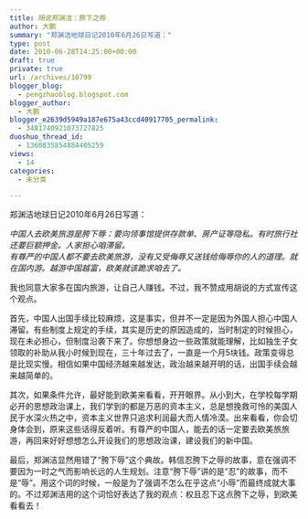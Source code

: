 ```yaml
---
title: 胡说郑渊洁：胯下之辱
author: 大鹏
summary: "郑渊洁地球日记2010年6月26日写道："
type: post
date: 2010-06-28T14:25:00+00:00
draft: true
private: true
url: /archives/10799
blogger_blog:
  - pengzhaoblog.blogspot.com
blogger_author:
  - 大鹏
blogger_e2639d5949a187e675a43ccd40917705_permalink:
  - 3481740921073727825
duoshuo_thread_id:
  - 1360835854884405259
views:
  - 14
categories:
  - 未分类

---
```

郑渊洁地球日记2010年6月26日写道：

<span style="font-style:italic;">中国人去欧美旅游是胯下辱：要向领事馆提供存款单、房产证等隐私。有时旅行社还要巨额押金。人家担心咱滞留。</span><br style="font-style:italic;" /><span style="font-style:italic;">有尊严的中国人都不要去欧美旅游，没有又受侮辱又送钱给侮辱你的人的道理。就在国内游。越游中国越富，欧美就该跪求咱去了。</span>

我也同意大家多在国内旅游，让自己人赚钱。不过，我不赞成用胡说的方式宣传这个观点。

首先，中国人出国手续比较麻烦，这是事实，但并不一定是因为外国人担心中国人滞留。有些制度上规定的手续，其实是历史的原因造成的，当时制定的时候担心，现在未必担心，但制度沿袭下来了。你想想身边一些政策就能理解，比如独生子女领取的补助从我小时候到现在，三十年过去了，一直是一个月5块钱。政策变得总是比现实慢。相信如果中国经济越来越发达，政治越来越开明的话，出国手续会越来越简单的。

其次，如果条件允许，最好能到欧美来看看，开开眼界。从小到大，在学校每学期必开的思想政治课上，我们学到的都是万恶的资本主义，总是想挽救可怜的美国人民于水深火热之中，资本主义世界只追求利润最大而人情冷漠。出来看看，你会切身体会到，原来这些话得反着听。有尊严的中国人，能去的话一定要去欧美旅旅游，再回来好好想想怎么开设我们的思想政治课，建设我们的新中国。

最后，郑渊洁显然用错了“胯下辱”这个典故。韩信忍胯下之辱的故事，意在强调不要因为一时之气而影响长远的人生规划。注意“胯下辱”讲的是“忍”的故事，而不是“辱”。用这个词的时候，一般是为了强调不怎么在乎这点“小辱”而最终成就大事的。不过郑渊洁用的这个词恰好表达了我的观点：权且忍下这点胯下之辱，到欧美看看去！

